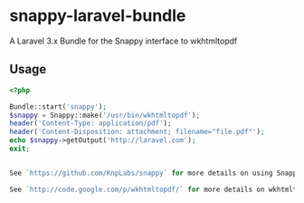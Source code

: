 snappy-laravel-bundle
=====================

A Laravel 3.x Bundle for the Snappy interface to wkhtmltopdf

## Usage

```php
<?php

Bundle::start('snappy');
$snappy = Snappy::make('/usr/bin/wkhtmltopdf');
header('Content-Type: application/pdf');
header('Content-Disposition: attachment; filename="file.pdf"');
echo $snappy->getOutput('http://laravel.com');
exit;


See `https://github.com/KnpLabs/snappy` for more details on using Snappy. Snappy has been originally developed by the KnpLabs team.

See `http://code.google.com/p/wkhtmltopdf/` for more details on wkhtmltopdf. 